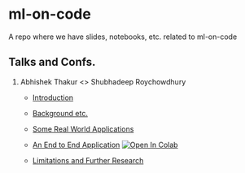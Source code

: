 # ml-on-code
A repo where we have slides, notebooks, etc. related to ml-on-code 

## Talks and Confs.

1. Abhishek Thakur <> Shubhadeep Roychowdhury

    * [Introduction](https://github.com/autosoft-dev/ml-on-code/blob/main/notebooks/27_11_2020/Introduction.ipynb)

    * [Background etc.](https://github.com/autosoft-dev/ml-on-code/blob/main/notebooks/27_11_2020/Background%20etc.ipynb)

    * [Some Real World Applications](https://github.com/autosoft-dev/ml-on-code/blob/main/notebooks/27_11_2020/Some%20Real%20World%20Applications.ipynb)

    * [An End to End Application](https://github.com/autosoft-dev/ml-on-code/blob/main/notebooks/27_11_2020/Code_Summarization.ipynb) [![Open In Colab](https://colab.research.google.com/assets/colab-badge.svg)](https://colab.research.google.com/github/autosoft-dev/ml-on-code/blob/main/notebooks/27_11_2020/Code_Summarization.ipynb)

    * [Limitations and Further Research](https://github.com/autosoft-dev/ml-on-code/blob/main/notebooks/27_11_2020/Limitations%20and%20Further%20Research.ipynb)